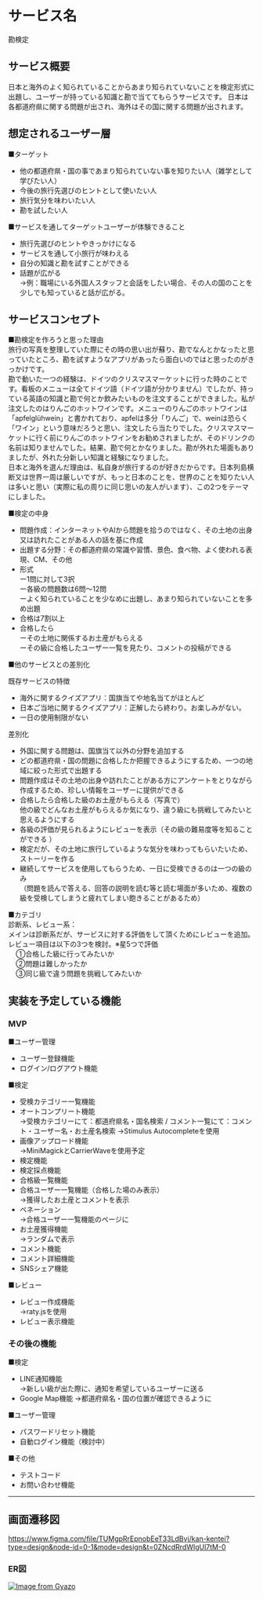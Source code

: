 # サービス名
勘検定


## サービス概要
日本と海外のよく知られていることからあまり知られていないことを検定形式に出題し、ユーザーが持っている知識と勘で当ててもらうサービスです。
日本は各都道府県に関する問題が出され、海外はその国に関する問題が出されます。


## 想定されるユーザー層
■ターゲット  
- 他の都道府県・国の事であまり知られていない事を知りたい人（雑学として学びたい人）  
- 今後の旅行先選びのヒントとして使いたい人  
- 旅行気分を味わいたい人  
- 勘を試したい人  

■サービスを通してターゲットユーザーが体験できること  
- 旅行先選びのヒントやきっかけになる  
- サービスを通して小旅行が味わえる  
- 自分の知識と勘を試すことができる  
- 話題が広がる  
   →例：職場にいる外国人スタッフと会話をしたい場合、その人の国のことを少しでも知っていると話が広がる。


## サービスコンセプト
■勘検定を作ろうと思った理由  
旅行の写真を整理していた際にその時の思い出が蘇り、勘でなんとかなったと思っていたところ、勘を試すようなアプリがあったら面白いのではと思ったのがきっかけです。  
勘で動いた一つの経験は、ドイツのクリスマスマーケットに行った時のことです。看板のメニューは全てドイツ語（ドイツ語が分かりません）でしたが、持っている英語の知識と勘で何とか飲みたいものを注文することができました。私が注文したのはりんごのホットワインです。メニューのりんごのホットワインは「apfelglühwein」と書かれており、apfelは多分「りんご」で、weinは恐らく「ワイン」という意味だろうと思い、注文したら当たりでした。クリスマスマーケットに行く前にりんごのホットワインをお勧めされましたが、そのドリンクの名前は知りませんでした。結果、勘で何とかなりました。勘が外れた場面もありましたが、外れた分新しい知識と経験になりました。  
日本と海外を選んだ理由は、私自身が旅行するのが好きだからです。日本列島横断又は世界一周は厳しいですが、もっと日本のことを、世界のことを知りたい人は多いと思い（実際に私の周りに同じ思いの友人がいます）、この2つをテーマにしました。

■検定の中身  
- 問題作成：インターネットやAIから問題を拾うのではなく、その土地の出身又は訪れたことがある人の話を基に作成
- 出題する分野：その都道府県の常識や習慣、景色、食べ物、よく使われる表現、CM、その他  
- 形式  
   ー1問に対して3択  
   ー各級の問題数は6問〜12問  
   ーよく知られていることを少なめに出題し、あまり知られていないことを多め出題  
- 合格は7割以上
- 合格したら    
  ーその土地に関係するお土産がもらえる  
  ーその級に合格したユーザー一覧を見たり、コメントの投稿ができる  
  
■他のサービスとの差別化  

既存サービスの特徴  
- 海外に関するクイズアプリ：国旗当てや地名当てがほとんど  
- 日本ご当地に関するクイズアプリ：正解したら終わり。お楽しみがない。  
- 一日の使用制限がない
  
差別化  
- 外国に関する問題は、国旗当て以外の分野を追加する    
- どの都道府県・国の問題に合格したか把握できるようにするため、一つの地域に絞った形式で出題する    
- 問題作成はその土地の出身や訪れたことがある方にアンケートをとりながら作成するため、珍しい情報をユーザーに提供ができる    
- 合格したら合格した級のお土産がもらえる（写真で）    
他の級でどんなお土産がもらえるか気になり、違う級にも挑戦してみたいと思えるようにする  
- 各級の評価が見られるようにレビューを表示（その級の難易度等を知ることができる ）   
- 検定だが、その土地に旅行しているような気分を味わってもらいたいため、ストーリーを作る  
- 継続してサービスを使用してもらうため、一日に受検できるのは一つの級のみ    
（問題を読んで答える、回答の説明を読む等と読む場面が多いため、複数の級を受検してしまうと疲れてしまい飽きることがあるため）  
  
■カテゴリ  
診断系、レビュー系：  
  メインは診断系だが、サービスに対する評価をして頂くためにレビューを追加。  
  レビュー項目は以下の3つを検討。※星5つで評価  
  &nbsp;&nbsp;&nbsp;&nbsp;①合格した級に行ってみたいか  
  &nbsp;&nbsp;&nbsp;&nbsp;②問題は難しかったか  
  &nbsp;&nbsp;&nbsp;&nbsp;③同じ級で違う問題を挑戦してみたいか     


## 実装を予定している機能  
### MVP
■ユーザー管理    
- ユーザー登録機能    
- ログイン/ログアウト機能
  
■検定  
- 受検カテゴリー一覧機能
- オートコンプリート機能    
  →受検カテゴリーにて：都道府県名・国名検索 / コメント一覧にて：コメント・ユーザー名・お土産名検索
  →Stimulus Autocompleteを使用  
- 画像アップロード機能    
  →MiniMagickとCarrierWaveを使用予定    
- 検定機能  
- 検定採点機能  
- 合格級一覧機能  
- 合格ユーザー一覧機能（合格した場のみ表示）  
  →獲得したお土産とコメントを表示  
- ペネーション  
  →合格ユーザー一覧機能のページに  
- お土産獲得機能    
  →ランダムで表示
- コメント機能  
- コメント詳細機能  
- SNSシェア機能
  
■レビュー  
- レビュー作成機能  
  →raty.jsを使用
- レビュー表示機能  

### その後の機能  
■検定  
- LINE通知機能  
  →新しい級が出た際に、通知を希望しているユーザーに送る
- Google Map機能
  →都道府県名・国の位置が確認できるように  

■ユーザー管理  
- パスワードリセット機能  
- 自動ログイン機能（検討中）

■その他  
- テストコード  
- お問い合わせ機能

---

## 画面遷移図  
https://www.figma.com/file/TUMgpRrEpnobEeT33LdBvj/kan-kentei?type=design&node-id=0-1&mode=design&t=0ZNcdRrdWIgUl7tM-0



### ER図  
[![Image from Gyazo](https://i.gyazo.com/f618accdf647bb2c2d8181b78b761037.png)](https://gyazo.com/f618accdf647bb2c2d8181b78b761037)
